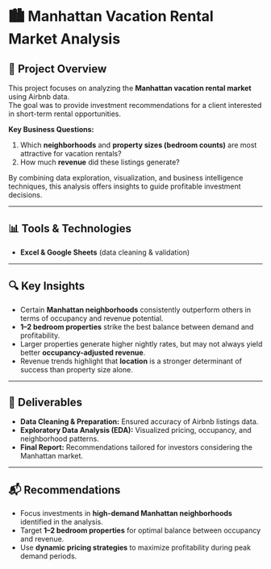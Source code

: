 # 🏙️ Manhattan Vacation Rental Market Analysis

## 📌 Project Overview
This project focuses on analyzing the **Manhattan vacation rental market** using Airbnb data.  
The goal was to provide investment recommendations for a client interested in short-term rental opportunities.  

**Key Business Questions:**
1. Which **neighborhoods** and **property sizes (bedroom counts)** are most attractive for vacation rentals?  
2. How much **revenue** did these listings generate?  

By combining data exploration, visualization, and business intelligence techniques, this analysis offers insights to guide profitable investment decisions.

---

## 📊 Tools & Technologies
- **Excel & Google Sheets** (data cleaning & validation)  

---

## 🔍 Key Insights
- Certain **Manhattan neighborhoods** consistently outperform others in terms of occupancy and revenue potential.  
- **1–2 bedroom properties** strike the best balance between demand and profitability.  
- Larger properties generate higher nightly rates, but may not always yield better **occupancy-adjusted revenue**.  
- Revenue trends highlight that **location** is a stronger determinant of success than property size alone.  

---

## 📑 Deliverables
- **Data Cleaning & Preparation:** Ensured accuracy of Airbnb listings data.  
- **Exploratory Data Analysis (EDA):** Visualized pricing, occupancy, and neighborhood patterns.  
- **Final Report:** Recommendations tailored for investors considering the Manhattan market.

---

## 📬 Recommendations
- Focus investments in **high-demand Manhattan neighborhoods** identified in the analysis.  
- Target **1–2 bedroom properties** for optimal balance between occupancy and revenue.  
- Use **dynamic pricing strategies** to maximize profitability during peak demand periods.  


